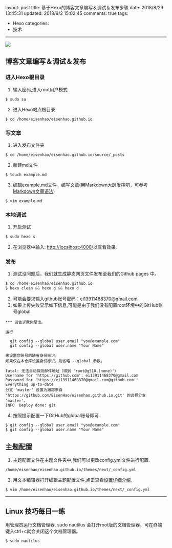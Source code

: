 layout: post
title: 基于Hexo的博客文章编写＆调试＆发布步骤
date: 2018/8/29 13:45:31
updated: 2018/9/2 15:02:45
comments: true
tags:
- Hexo
categories:
- 技术

---
<img src="https://eisenhao.coding.net/p/eisenhao/d/eisenhao/git/raw/master/uploads/post-debugging-steps.png" class="full-image" />

## 博客文章编写＆调试＆发布
### 进入Hexo根目录
1. 输入密码,进入root用户模式
```
$ sudo su
```
2. 进入Hexo站点根目录
```
$ cd /home/eisenhao/eisenhao.github.io
```
<!-- more -->

### 写文章

1. 进入发布文件夹
```
$ cd /home/eisenhao/eisenhao.github.io/source/_posts
```
2. 新建md文件
```
$ touch example.md
```
3. 编辑example.md文件，编写文章(用Markdown大肆发挥吧，可参考[Markdown文章语法](https://eisenhao.cn/2018/08/31/write-a-md-file/))
```
$ vim example.md
```

### 本地调试

1. 开启测试
```c 命令执行目录：~/你的博客站点根目录
$ sudo hexo s
```
2. 在浏览器中输入: [http://localhost:4000/](http://localhost:4000/)以查看效果.

### 发布

1. 测试没问题后，我们就生成静态网页文件发布至我们的Github pages 中。
```c 命令执行目录：~/你的博客站点根目录
$ cd /home/eisenhao/eisenhao.github.io
$ hexo clean && hexo g && hexo d
```
2. 可能会要求输入github账号密码：ei13911468370@gmail.com
3. 如果上传失败显示如下信息,可能是由于我们没有配置root环境中的GitHub账号global
```
*** 请告诉我你是谁。

运行

  git config --global user.email "you@example.com"
  git config --global user.name "Your Name"

来设置您账号的缺省身份标识。
如果仅在本仓库设置身份标识，则省略 --global 参数。

fatal: 无法自动探测邮件地址（得到 'root@g510.(none)'）
Username for 'https://github.com': ei13911468370@gmail.com
Password for 'https://ei13911468370@gmail.com@github.com': 
Everything up-to-date
分支 'master' 设置为跟踪来自 'https://github.com/EisenHao/eisenhao.github.io.git' 的远程分支 'master'。
INFO  Deploy done: git

```
4. 按照提示配置一下GitHub的global账号即可.
```
$ git config --global user.email "you@example.com"
$ git config --global user.name "Your Name"

```

## 主题配置

1. 主题配置文件在主题文件夹中,我们可以更改config.yml文件进行配置.
```
/home/eisenhao/eisenhao.github.io/themes/next/_config.yml
```
2. 用文本编辑器打开编辑主题配置文件,点击查看[设置详细介绍.](http://theme-next.iissnan.com/getting-started.html#theme-settings)
```
$ vim /home/eisenhao/eisenhao.github.io/themes/next/_config.yml
```

* * *

## Linux 技巧每日一练

用管理员运行文档管理器. sudo nautilus 会打开root版的文档管理器，可在终端键入ctrl+c就会关闭这个文档管理器。
```
$ sudo nautilus
```

